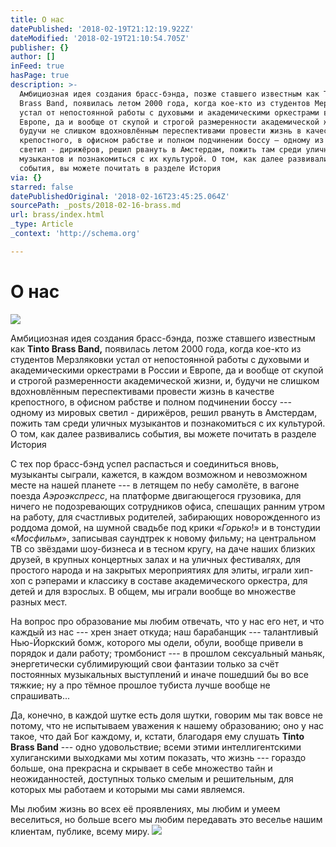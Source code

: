 ```yaml
---
title: О нас
datePublished: '2018-02-19T21:12:19.922Z'
dateModified: '2018-02-19T21:10:54.705Z'
publisher: {}
author: []
inFeed: true
hasPage: true
description: >-
  Амбициозная идея создания брасс-бэнда, позже ставшего известным как Tinto
  Brass Band, появилась летом 2000 года, когда кое-кто из студентов Мерзляковки
  устал от непостоянной работы с духовыми и академическими оркестрами в России и
  Европе, да и вообще от скупой и строгой размеренности академической жизни, и,
  будучи не слишком вдохновлённым переспективами провести жизнь в качестве
  крепостного, в офисном рабстве и полном подчинении боссу — одному из мировых
  светил - дирижёров, решил рвануть в Амстердам, пожить там среди уличных
  музыкантов и познакомиться с их культурой. О том, как далее развивались
  события, вы можете почитать в разделе История
via: {}
starred: false
datePublishedOriginal: '2018-02-16T23:45:25.064Z'
sourcePath: _posts/2018-02-16-brass.md
url: brass/index.html
_type: Article
_context: 'http://schema.org'

---
```

# О нас
![](https://the-grid-user-content.s3-us-west-2.amazonaws.com/516c64da-4051-4b5b-a2ab-d1326274c555.png)

Амбициозная идея создания брасс-бэнда, позже ставшего известным как **Tinto Brass Band,** появилась летом 2000 года, когда кое-кто из студентов Мерзляковки устал от непостоянной работы с духовыми и академическими оркестрами в России и Европе, да и вообще от скупой и строгой размеренности академической жизни, и, будучи не слишком вдохновлённым переспективами провести жизнь в качестве крепостного, в офисном рабстве и полном подчинении боссу --- одному из мировых светил - дирижёров, решил рвануть в Амстердам, пожить там среди уличных музыкантов и познакомиться с их культурой. О том, как далее развивались события, вы можете почитать в разделе История

С тех пор брасс-бэнд успел распасться и соединиться вновь, музыканты сыграли, кажется, в каждом возможном и невозможном месте на нашей планете --- в летящем по небу самолёте, в вагоне поезда _Аэроэкспресс_, на платформе двигающегося грузовика, для ничего не подозревающих сотрудников офиса, спешащих ранним утром на работу, для счастливых родителей, забирающих новорожденного из роддома домой, на шумной свадьбе под крики «_Горько_!» и в тонстудии «_Мосфильм_», записывая саундтрек к новому фильму; на центральном ТВ со звёздами шоу-бизнеса и в тесном кругу, на даче наших близких друзей, в крупных концертных залах и на уличных фестивалях, для простого народа и на закрытых мероприятиях для элиты, играли хип-хоп с рэперами и классику в составе академического оркестра, для детей и для взрослых. В общем, мы играли вообще во множестве разных мест.

На вопрос про образование мы любим отвечать, что у нас его нет, и что каждый из нас --- хрен знает откуда; наш барабанщик --- талантливый Нью-Йоркский бомж, которого мы одели, обули, вообще привели в порядок и дали работу; тромбонист --- в прошлом сексуальный маньяк, энергетически сублимирующий свои фантазии только за счёт постоянных музыкальных выступлений и иначе пошедший бы во все тяжкие; ну а про тёмное прошлое тубиста лучше вообще не спрашивать...

Да, конечно, в каждой шутке есть доля шутки, говорим мы так вовсе не потому, что не испытываем уважения к нашему образованию; оно у нас такое, что дай Бог каждому, и, кстати, благодаря ему слушать **Tinto Brass Band** --- одно удовольствие; всеми этими интеллигентскими хулиганскими выходками мы хотим показать, что жизнь --- гораздо больше, она прекрасна и скрывает в себе множество тайн и неожиданностей, доступных только смелым и решительным, для которых мы работаем и которыми мы сами являемся.

Мы любим жизнь во всех её проявлениях, мы любим и умеем веселиться, но больше всего мы любим передавать это веселье нашим клиентам, публике, всему миру.
![](https://the-grid-user-content.s3-us-west-2.amazonaws.com/0a28f032-825a-4af8-a56d-780ee0696856.png)